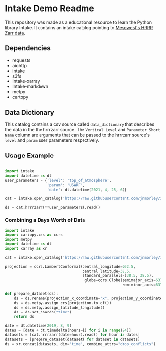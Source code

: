 # Intake Demo Readme

This repository was made as a educational resource to learn the Python library Intake. It contains an intake catalog pointing to [Mesowest's HRRR Zarr data](https://mesowest.utah.edu/html/hrrr/).

## Dependencies

- requests
- aiohttp
- intake
- s3fs
- Intake-xarray
- Intake-markdown
- metpy
- cartopy

## Data Dictionary
This catalog contains a csv source called `data_dictionary` that describes the data in the the hrrrzarr source. The `Vertical Level` and `Parameter Short Name` column are arguments that can be passed to the hrrrzarr source's `level` and `param` user parameters respectively. 

## Usage Example

```python

import intake
import datetime as dt
user_parameters = {'level': 'top_of_atmosphere',
                   'param': 'USWRF',
                   'date': dt.datetime(2021, 4, 25, 6)}

cat = intake.open_catalog('https://raw.githubusercontent.com/jnmorley/intake_demo/main/catalog.yml')

ds = cat.hrrrzarr(**user_parameters).read()

```

### Combining a Days Worth of Data

```python
import intake
import cartopy.crs as ccrs
import metpy
import datetime as dt
import xarray as xr

cat = intake.open_catalog('https://raw.githubusercontent.com/jnmorley/intake_demo/main/catalog.yml')

projection = ccrs.LambertConformal(central_longitude=262.5, 
                                   central_latitude=38.5, 
                                   standard_parallels=(38.5, 38.5),
                                    globe=ccrs.Globe(semimajor_axis=6371229,
                                                     semiminor_axis=6371229))

def prepare_dataset(ds):
    ds = ds.rename(projection_x_coordinate="x", projection_y_coordinate="y")
    ds = ds.metpy.assign_crs(projection.to_cf())
    ds = ds.metpy.assign_latitude_longitude()
    ds = ds.set_coords("time")
    return ds

date = dt.datetime(2019, 8, 9)
dates = [date + dt.timedelta(hours=i) for i in range(24)]
datasets = [cat.hrrrzarr(date=hour).read() for hour in dates]
datasets = [prepare_dataset(dataset) for dataset in datasets]
ds = xr.concat(datasets, dim='time', combine_attrs="drop_conflicts")
```

